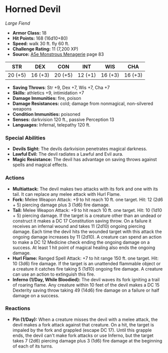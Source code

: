 # Horned Devil

*Large* *Fiend*

- **Armor Class:** 18
- **Hit Points:** 168 (16d10+80)
- **Speed:** walk 30 ft. fly 60 ft.
- **Challenge Rating:** 11 (7,200 XP)
- **Source:** [A5e Monstrous Menagerie](https://enpublishingrpg.com/products/level-up-monstrous-menagerie-a5e) page 83

| STR | DEX | CON | INT | WIS | CHA |
| --- | --- | --- | --- | --- | --- |
| 20 (+5) | 16 (+3) | 20 (+5) | 12 (+1) | 16 (+3) | 16 (+3) |

- **Saving Throws**: Str +9, Dex +7, Wis +7, Cha +7
- **Skills:** athletics +9, intimidation +7
- **Damage Immunities:** fire, poison
- **Damage Resistances:** cold; damage from nonmagical, non-silvered weapons
- **Condition Immunities:** poisoned
- **Senses:** darkvision 120 ft., passive Perception 13
- **Languages:** Infernal, telepathy 120 ft.
### Special Abilities
- **Devils Sight:** The devils darkvision penetrates magical darkness.
- **Lawful Evil:** The devil radiates a Lawful and Evil aura.
- **Magic Resistance:** The devil has advantage on saving throws against spells and magical effects.
### Actions
- **Multiattack:** The devil makes two attacks with its fork and one with its tail. It can replace any melee attack with Hurl Flame.
- **Fork:** Melee Weapon Attack: +9 to hit  reach 10 ft.  one target. Hit: 12 (2d6 + 5) piercing damage plus 3 (1d6) fire damage.
- **Tail:** Melee Weapon Attack: +9 to hit  reach 10 ft.  one target. Hit: 10 (1d10 + 5) piercing damage. If the target is a creature other than an undead or construct  it makes a DC 17 Constitution saving throw. On a failure  it receives an infernal wound and takes 11 (2d10) ongoing piercing damage. Each time the devil hits the wounded target with this attack  the ongoing damage increases by 11 (2d10). A creature can spend an action to make a DC 12 Medicine check  ending the ongoing damage on a success. At least 1 hit point of magical healing also ends the ongoing damage.
- **Hurl Flame:** Ranged Spell Attack: +7 to hit  range 150 ft.  one target. Hit: 10 (3d6) fire damage. If the target is an unattended flammable object or a creature  it catches fire  taking 5 (1d10) ongoing fire damage. A creature can use an action to extinguish this fire.
- **Inferno (1/Day, While Bloodied):** The devil waves its fork  igniting a trail of roaring flame. Any creature within 10 feet of the devil makes a DC 15 Dexterity saving throw  taking 49 (14d6) fire damage on a failure or half damage on a success.
### Reactions
- **Pin (1/Day):** When a creature misses the devil with a melee attack, the devil makes a fork attack against that creature. On a hit, the target is impaled by the fork and grappled (escape DC 17). Until this grapple ends, the devil can't make fork attacks or use Inferno, but the target takes 7 (2d6) piercing damage plus 3 (1d6) fire damage at the beginning of each of its turns.


